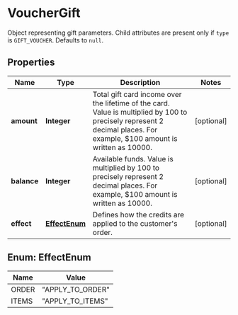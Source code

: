 

# VoucherGift

Object representing gift parameters. Child attributes are present only if `type` is `GIFT_VOUCHER`. Defaults to `null`.

## Properties

| Name | Type | Description | Notes |
|------------ | ------------- | ------------- | -------------|
|**amount** | **Integer** | Total gift card income over the lifetime of the card. Value is multiplied by 100 to precisely represent 2 decimal places. For example, $100 amount is written as 10000. |  [optional] |
|**balance** | **Integer** | Available funds. Value is multiplied by 100 to precisely represent 2 decimal places. For example, $100 amount is written as 10000. |  [optional] |
|**effect** | [**EffectEnum**](#EffectEnum) | Defines how the credits are applied to the customer&#39;s order. |  [optional] |



## Enum: EffectEnum

| Name | Value |
|---- | -----|
| ORDER | &quot;APPLY_TO_ORDER&quot; |
| ITEMS | &quot;APPLY_TO_ITEMS&quot; |



